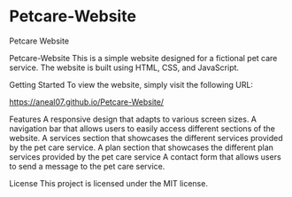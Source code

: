 # Petcare-Website
Petcare Website


Petcare-Website
This is a simple website designed for a fictional pet care service. The website is built using HTML, CSS, and JavaScript.

Getting Started
To view the website, simply visit the following URL:

https://aneal07.github.io/Petcare-Website/

Features
A responsive design that adapts to various screen sizes.
A navigation bar that allows users to easily access different sections of the website.
A services section that showcases the different services provided by the pet care service.
A plan section that showcases the different plan services provided by the pet care service
A contact form that allows users to send a message to the pet care service.

License
This project is licensed under the MIT license.
